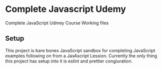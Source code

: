 # Complete Javascript Udemy
Complete JavaScript Udmey Course Working files

## Setup
This project is bare bones JavaScript sandbox for completing JavaScript examples following on from a JavAscript Lession. Currently the only thing this project has setup into it is eslint and prettier congiuration.
